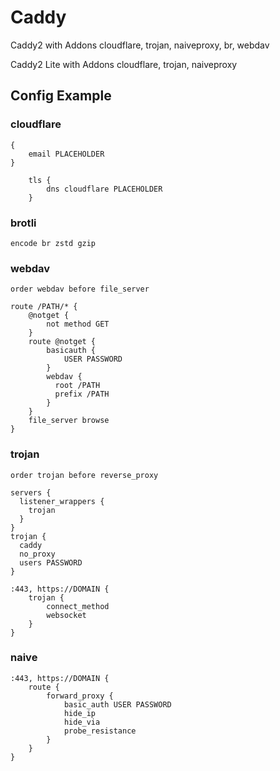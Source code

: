 # Caddy

Caddy2 with Addons cloudflare, trojan, naiveproxy, br, webdav

Caddy2 Lite with Addons cloudflare, trojan, naiveproxy

## Config Example

### cloudflare

```
{
    email PLACEHOLDER
}

    tls {
        dns cloudflare PLACEHOLDER
    }
```

### brotli

```
encode br zstd gzip
```

### webdav

```
order webdav before file_server

route /PATH/* {
    @notget {
        not method GET
    }
    route @notget {
        basicauth {
            USER PASSWORD
        }
        webdav {
          root /PATH
          prefix /PATH
        }
    }
    file_server browse
}
```

### trojan

```
order trojan before reverse_proxy

servers {
  listener_wrappers {
    trojan
  }
}
trojan {
  caddy
  no_proxy
  users PASSWORD
}

:443, https://DOMAIN {
	trojan {
		connect_method
		websocket
	}
}
```

### naive
```
:443, https://DOMAIN {
    route {
        forward_proxy {
            basic_auth USER PASSWORD
            hide_ip
            hide_via
            probe_resistance
        }
    }
}
```
